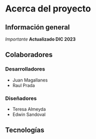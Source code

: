 # Acerca del proyecto
## Información general
*Importante*
**Actualizado DIC 2023**
## Colaboradores
### Desarrolladores
* Juan Magallanes
* Raul Prada
### Diseñadores
* Teresa Almeyda
* Edwin Sandoval
## Tecnologías